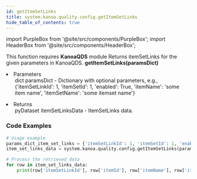 ```yaml
---
id: getItemSetLinks
title: system.kanoa.quality.config.getItemSetLinks
hide_table_of_contents: true
---
```


import PurpleBox from '@site/src/components/PurpleBox';
import HeaderBox from '@site/src/components/HeaderBox';

<PurpleBox>This function requires <b>KanoaQDS</b> module</PurpleBox>
<HeaderBox header="Description">Returns itemSetLinks for the given parameters in KanoaQDS.</HeaderBox>
<HeaderBox header="Syntax">
    <b>getItemSetLinks(paramsDict)</b>
    <li> Parameters <br />
        <ul>dict paramsDict - Dictionary with optional parameters, e.g., &#123;'itemSetLinkId': 1, 'itemSetId': 1, 'enabled': True, 'itemName': 'some item name', 'itemSetName': 'some itemset name'}</ul>
    </li>
    <li> Returns <br />
        <ul>pyDataset itemSetLinksData - ItemSetLinks data.</ul>
    </li>
</HeaderBox>

### Code Examples
```python
# Usage example
params_dict_item_set_links = {'itemSetLinkId': 1, 'itemSetId': 1, 'enabled': True, 'itemName': 'some item name', 'itemSetName': 'some itemset name'}
item_set_links_data = system.kanoa.quality.config.getItemSetLinks(paramsDict=params_dict_item_set_links)

# Process the retrieved data
for row in item_set_links_data:
    print(row['itemSetLinkId'], row['itemId'], row['itemName'], row['itemSetId'], row['itemSetName'])

